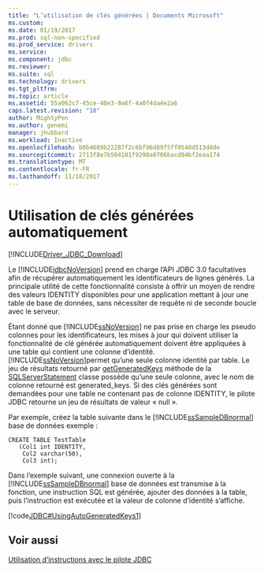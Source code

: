 ```yaml
---
title: "L’utilisation de clés générées | Documents Microsoft"
ms.custom: 
ms.date: 01/19/2017
ms.prod: sql-non-specified
ms.prod_service: drivers
ms.service: 
ms.component: jdbc
ms.reviewer: 
ms.suite: sql
ms.technology: drivers
ms.tgt_pltfrm: 
ms.topic: article
ms.assetid: 55a062c7-45ce-40e3-9a6f-4a0f4da4e2a6
caps.latest.revision: "18"
author: MightyPen
ms.author: genemi
manager: jhubbard
ms.workload: Inactive
ms.openlocfilehash: b0b4689b22287f2c6bf96d89f5ff0540d513d4de
ms.sourcegitcommit: 2713f8e7b504101f9298a0706bacd84bf2eaa174
ms.translationtype: MT
ms.contentlocale: fr-FR
ms.lasthandoff: 11/18/2017
---
```

# <a name="using-auto-generated-keys"></a>Utilisation de clés générées automatiquement
[!INCLUDE[Driver_JDBC_Download](../../includes/driver_jdbc_download.md)]

  Le [!INCLUDE[jdbcNoVersion](../../includes/jdbcnoversion_md.md)] prend en charge l’API JDBC 3.0 facultatives afin de récupérer automatiquement les identificateurs de lignes générés. La principale utilité de cette fonctionnalité consiste à offrir un moyen de rendre des valeurs IDENTITY disponibles pour une application mettant à jour une table de base de données, sans nécessiter de requête ni de seconde boucle avec le serveur.  
  
 Étant donné que [!INCLUDE[ssNoVersion](../../includes/ssnoversion_md.md)] ne pas prise en charge les pseudo colonnes pour les identificateurs, les mises à jour qui doivent utiliser la fonctionnalité de clé générée automatiquement doivent être appliquées à une table qui contient une colonne d’identité. [!INCLUDE[ssNoVersion](../../includes/ssnoversion_md.md)]permet qu’une seule colonne identité par table. Le jeu de résultats retourné par [getGeneratedKeys](../../connect/jdbc/reference/getgeneratedkeys-method-sqlserverstatement.md) méthode de la [SQLServerStatement](../../connect/jdbc/reference/sqlserverstatement-class.md) classe possède qu’une seule colonne, avec le nom de colonne retourné est generated_keys. Si des clés générées sont demandées pour une table ne contenant pas de colonne IDENTITY, le pilote JDBC retourne un jeu de résultats de valeur « null ».  
  
 Par exemple, créez la table suivante dans le [!INCLUDE[ssSampleDBnormal](../../includes/sssampledbnormal_md.md)] base de données exemple :  
  
```  
CREATE TABLE TestTable   
   (Col1 int IDENTITY,   
    Col2 varchar(50),   
    Col3 int);  
```  
  
 Dans l’exemple suivant, une connexion ouverte à la [!INCLUDE[ssSampleDBnormal](../../includes/sssampledbnormal_md.md)] base de données est transmise à la fonction, une instruction SQL est générée, ajouter des données à la table, puis l’instruction est exécutée et la valeur de colonne d’identité s’affiche.  
  
 [!code[JDBC#UsingAutoGeneratedKeys1](../../connect/jdbc/codesnippet/Java/using-auto-generated-keys_1.java)]  
  
## <a name="see-also"></a>Voir aussi  
 [Utilisation d’instructions avec le pilote JDBC](../../connect/jdbc/using-statements-with-the-jdbc-driver.md)  
  
  
